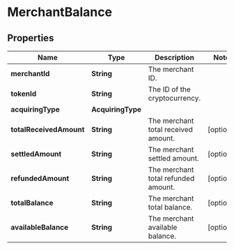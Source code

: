 

# MerchantBalance


## Properties

| Name | Type | Description | Notes |
|------------ | ------------- | ------------- | -------------|
|**merchantId** | **String** | The merchant ID. |  |
|**tokenId** | **String** | The ID of the cryptocurrency. |  |
|**acquiringType** | **AcquiringType** |  |  |
|**totalReceivedAmount** | **String** | The merchant total received amount. |  [optional] |
|**settledAmount** | **String** | The merchant settled amount. |  [optional] |
|**refundedAmount** | **String** | The merchant total refunded amount. |  [optional] |
|**totalBalance** | **String** | The merchant total balance. |  [optional] |
|**availableBalance** | **String** | The merchant available balance. |  [optional] |



